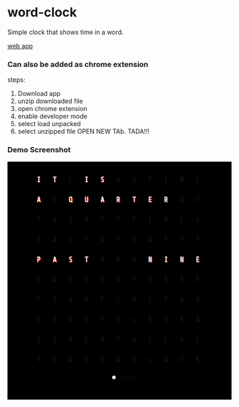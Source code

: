 # word-clock
Simple clock that shows time in a word.

[web app](https://vhndaree.github.io/word-clock/)

### Can also be added as chrome extension
steps:
1. Download app
2. unzip downloaded file
3. open chrome extension
4. enable developer mode
5. select load unpacked
6. select unzipped file
OPEN NEW TAb. TADA!!!
### Demo Screenshot
![looks like this](screenshots/demo.png)
